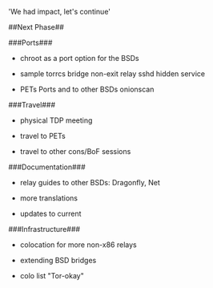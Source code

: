'We had impact, let's continue'

##Next Phase##

###Ports###

* chroot as a port option for the BSDs

* sample torrcs
	bridge
	non-exit relay
	sshd hidden service

* PETs Ports
	and to other BSDs
	onionscan

###Travel###

* physical TDP meeting

* travel to PETs

* travel to other cons/BoF sessions

###Documentation###

* relay guides to other BSDs: Dragonfly, Net

* more translations

* updates to current

###Infrastructure###

* colocation for more non-x86 relays

* extending BSD bridges

* colo list "Tor-okay"

